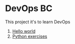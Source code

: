  # DevOps BC

 This project it's to learn DevOps

 1. [Hello world](hello-world.py)
 2. [Python exercises](python)
